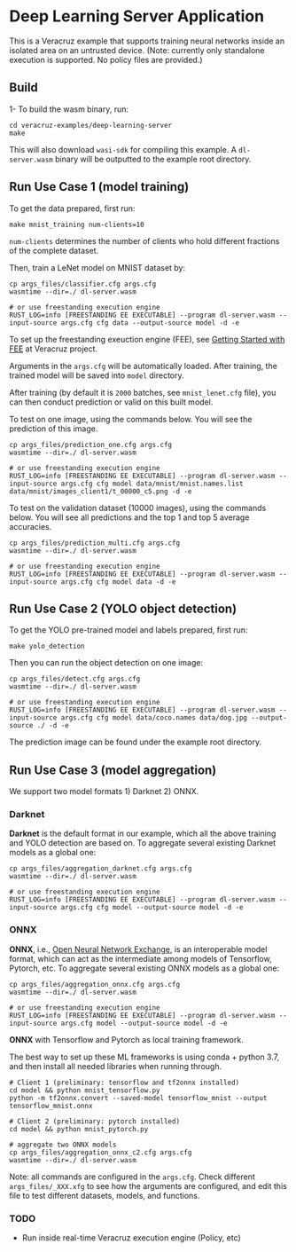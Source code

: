 # Deep Learning Server Application

This is a Veracruz example that supports training neural networks inside an isolated area on an untrusted device.
(Note: currently only standalone execution is supported. No policy files are provided.)


## Build

1- To build the wasm binary, run:
```
cd veracruz-examples/deep-learning-server
make
```
This will also download `wasi-sdk` for compiling this example. A `dl-server.wasm` binary will be outputted to the example root directory.


## Run Use Case 1 (model training)

To get the data prepared, first run:
```
make mnist_training num-clients=10
```
`num-clients` determines the number of clients who hold different fractions of the complete dataset.

Then, train a LeNet model on MNIST dataset by:
```
cp args_files/classifier.cfg args.cfg
wasmtime --dir=./ dl-server.wasm

# or use freestanding execution engine
RUST_LOG=info [FREESTANDING EE EXECUTABLE] --program dl-server.wasm --input-source args.cfg cfg data --output-source model -d -e
```

To set up the freestanding exeuction engine (FEE), see [Getting Started with FEE](https://github.com/veracruz-project/veracruz/tree/main/sdk/freestanding-execution-engine) at Veracruz project.

Arguments in the `args.cfg` will be automatically loaded. After training, the trained model will be saved into `model` directory.

After training (by default it is `2000` batches, see `mnist_lenet.cfg` file), you can then conduct prediction or valid on this built model.

To test on one image, using the commands below. You will see the prediction of this image.
```
cp args_files/prediction_one.cfg args.cfg
wasmtime --dir=./ dl-server.wasm

# or use freestanding execution engine
RUST_LOG=info [FREESTANDING EE EXECUTABLE] --program dl-server.wasm --input-source args.cfg cfg model data/mnist/mnist.names.list data/mnist/images_client1/t_00000_c5.png -d -e
```

To test on the validation dataset (10000 images), using the commands below. You will see all predictions and the top 1 and top 5 average accuracies.
```
cp args_files/prediction_multi.cfg args.cfg
wasmtime --dir=./ dl-server.wasm

# or use freestanding execution engine
RUST_LOG=info [FREESTANDING EE EXECUTABLE] --program dl-server.wasm --input-source args.cfg cfg model data -d -e
```


## Run Use Case 2 (YOLO object detection)

To get the YOLO pre-trained model and labels prepared, first run:
```
make yolo_detection
```

Then you can run the object detection on one image:
```
cp args_files/detect.cfg args.cfg
wasmtime --dir=./ dl-server.wasm

# or use freestanding execution engine
RUST_LOG=info [FREESTANDING EE EXECUTABLE] --program dl-server.wasm --input-source args.cfg cfg model data/coco.names data/dog.jpg --output-source ./ -d -e
```

The prediction image can be found under the example root directory.


## Run Use Case 3 (model aggregation)

We support two model formats 1) Darknet 2) ONNX.

### Darknet

**Darknet** is the default format in our example, which all the above training and YOLO detection are based on.
To aggregate several existing Darknet models as a global one:
```
cp args_files/aggregation_darknet.cfg args.cfg
wasmtime --dir=./ dl-server.wasm

# or use freestanding execution engine
RUST_LOG=info [FREESTANDING EE EXECUTABLE] --program dl-server.wasm --input-source args.cfg cfg model --output-source model -d -e
```

### ONNX

**ONNX**, i.e., [Open Neural Network Exchange](https://onnx.ai/), is an interoperable model format, which can act as the intermediate among models of Tensorflow, Pytorch, etc.
To aggregate several existing ONNX models as a global one:
```
cp args_files/aggregation_onnx.cfg args.cfg
wasmtime --dir=./ dl-server.wasm

# or use freestanding execution engine
RUST_LOG=info [FREESTANDING EE EXECUTABLE] --program dl-server.wasm --input-source args.cfg model --output-source model -d -e
```

**ONNX** with Tensorflow and Pytorch as local training framework. 

The best way to set up these ML frameworks is using conda + python 3.7, and then install all needed libraries when running through.
```
# Client 1 (preliminary: tensorflow and tf2onnx installed)
cd model && python mnist_tensorflow.py
python -m tf2onnx.convert --saved-model tensorflow_mnist --output tensorflow_mnist.onnx

# Client 2 (preliminary: pytorch installed)
cd model && python mnist_pytorch.py

# aggregate two ONNX models
cp args_files/aggregation_onnx_c2.cfg args.cfg
wasmtime --dir=./ dl-server.wasm
```

Note: all commands are configured in the `args.cfg`. Check different `args_files/_XXX.xfg` to see how the arguments are configured, and edit this file to test different datasets, models, and functions.


### TODO
- Run inside real-time Veracruz execution engine (Policy, etc)